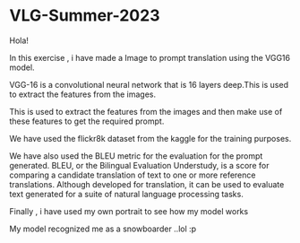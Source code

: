# VLG-Summer-2023

Hola!

In this exercise , i have made a Image to prompt translation using the VGG16 model. 

VGG-16 is a convolutional neural network that is 16 layers deep.This is used to extract the features from the images.

This is used to extract the features from the images and then make use of these features to get the required prompt.

We have used the flickr8k dataset from the kaggle for the training purposes.

We have also used the BLEU metric for the evaluation for the prompt generated.
BLEU, or the Bilingual Evaluation Understudy, is a score for comparing a candidate translation of text to one or more reference translations. 
Although developed for translation, it can be used to evaluate text generated for a suite of natural language processing tasks.

Finally , i have used my own portrait to see how my model works 

My model recognized me as a snowboarder ..lol :p
